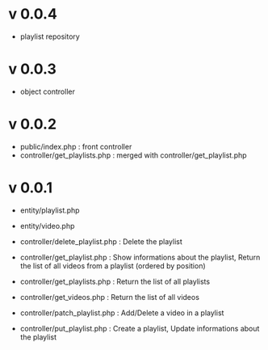 # v 0.0.4

- playlist repository

# v 0.0.3

- object controller

# v 0.0.2

- public/index.php : front controller
- controller/get_playlists.php : merged with controller/get_playlist.php

# v 0.0.1

- entity/playlist.php
- entity/video.php

- controller/delete_playlist.php : Delete the playlist
- controller/get_playlist.php : Show informations about the playlist, Return the list of all videos from a playlist (ordered by position)
- controller/get_playlists.php : Return the list of all playlists
- controller/get_videos.php : Return the list of all videos
- controller/patch_playlist.php : Add/Delete a video in a playlist
- controller/put_playlist.php : Create a playlist, Update informations about the playlist

